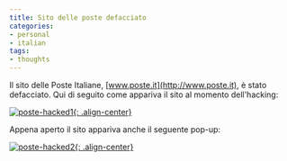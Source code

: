 ```yaml
---
title: Sito delle poste defacciato
categories:
- personal
- italian
tags:
- thoughts
---
```

Il sito delle Poste Italiane, [www.poste.it](http://www.poste.it), è stato
defacciato. Qui di seguito come appariva il sito al momento dell'hacking:

[![poste-hacked1]({{site.url}}/images/poste-hacked1.png){: .align-center}]({{site.url}}/images/poste-hacked1.png)

Appena aperto il sito appariva anche il seguente pop-up:

[![poste-hacked2]({{site.url}}/images/poste-hacked2.png){: .align-center}]({{site.url}}/images/poste-hacked2.png)
